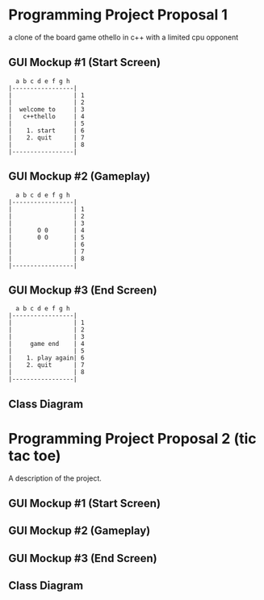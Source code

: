 # Programming Project Proposal 1
a clone of the board game othello in c++ with a limited cpu opponent

## GUI Mockup #1 (Start Screen)
```
  a b c d e f g h
|-----------------| 
|                 | 1
|                 | 2
|  welcome to     | 3
|   c++thello     | 4
|                 | 5
|    1. start     | 6
|    2. quit      | 7
|                 | 8
|-----------------|

```
## GUI Mockup #2 (Gameplay)
```
  a b c d e f g h
|-----------------| 
|                 | 1
|                 | 2
|                 | 3
|       O 0       | 4
|       0 O       | 5
|                 | 6
|                 | 7
|                 | 8
|-----------------|
```
## GUI Mockup #3 (End Screen)
```
  a b c d e f g h
|-----------------| 
|                 | 1
|                 | 2
|                 | 3
|     game end    | 4
|                 | 5
|    1. play again| 6
|    2. quit      | 7
|                 | 8
|-----------------|
```
## Class Diagram

# Programming Project Proposal 2 (tic tac toe)
A description of the project.

## GUI Mockup #1 (Start Screen)

## GUI Mockup #2 (Gameplay)

## GUI Mockup #3 (End Screen)

## Class Diagram
